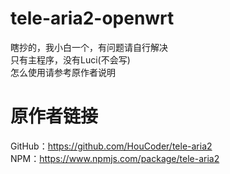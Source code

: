 # tele-aria2-openwrt

瞎抄的，我小白一个，有问题请自行解决  
只有主程序，没有Luci(不会写)  
怎么使用请参考原作者说明  

# 原作者链接

GitHub：https://github.com/HouCoder/tele-aria2  
NPM：https://www.npmjs.com/package/tele-aria2  
